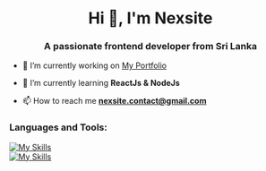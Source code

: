 <h1 align="center">Hi 👋, I'm Nexsite</h1>
<h3 align="center">A passionate frontend developer from Sri Lanka</h3>

- 🔭 I’m currently working on [My Portfolio](not-found)

- 🌱 I’m currently learning **ReactJs & NodeJs**

- 📫 How to reach me **nexsite.contact@gmail.com**

<p align="center">
<h3>Languages and Tools:</h3>
  
[![My Skills](https://skillicons.dev/icons?i=js,html,css,react)](https://skillicons.dev) <br>
[![My Skills](https://skillicons.dev/icons?i=vscode,git,photoshop,cloudflare)](https://skillicons.dev)

</p>
